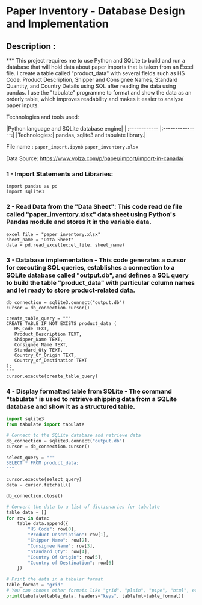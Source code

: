 # Paper Inventory - Database Design and Implementation
	
## Description :
	
*** This project requires me to use Python and SQLite to build and run a database that will hold data about paper imports that is taken from an Excel file. I create a table called "product_data" with several fields such as HS Code, Product Description, Shipper and Consignee Names, Standard Quantity, and Country Details using SQL after reading the data using pandas. I use the "tabulate" programme to format and show the data as an orderly table, which improves readability and makes it easier to analyse paper inputs.
	
	
Technologies  and tools used: 
	
|Python language and SQLite database engine|
| :------------ |:---------------:|
|Technologies:| pandas, sqlite3 and tabulate library.|
	

File name : 
``paper_import.ipynb``
``paper_inventory.xlsx``

Data Source: https://www.volza.com/p/paper/import/import-in-canada/
 

### 1 - Import Statements and Libraries: 

```
import pandas as pd
import sqlite3
```

### 2 - Read Data from the "Data Sheet":  This code read de file called "paper_inventory.xlsx" data sheet using Python's Pandas module and stores it in the variable data.

``` 
excel_file = "paper_inventory.xlsx"
sheet_name = "Data Sheet"
data = pd.read_excel(excel_file, sheet_name)

```

### 3 - Database implementation - This code generates a cursor for executing SQL queries, establishes a connection to a SQLite database called "output.db", and defines a SQL query to build the table "product_data" with particular column names and let ready to store product-related data.


 ``` 
db_connection = sqlite3.connect("output.db")
cursor = db_connection.cursor()

create_table_query = """
CREATE TABLE IF NOT EXISTS product_data (
    HS_Code TEXT,
    Product_Description TEXT,
    Shipper_Name TEXT,
    Consignee_Name TEXT,
    Standard_Qty TEXT,
    Country_Of_Origin TEXT,
    Country_of_Destination TEXT
);
"""
cursor.execute(create_table_query)
```

### 4 - Display formatted table from SQLite - The command "tabulate" is used to retrieve shipping data from a SQLite database and show it as a structured table.

 

```python
import sqlite3
from tabulate import tabulate

# Connect to the SQLite database and retrieve data
db_connection = sqlite3.connect("output.db")
cursor = db_connection.cursor()

select_query = """
SELECT * FROM product_data;
"""

cursor.execute(select_query)
data = cursor.fetchall()

db_connection.close()

# Convert the data to a list of dictionaries for tabulate
table_data = []
for row in data:
    table_data.append({
        "HS Code": row[0],
        "Product Description": row[1],
        "Shipper Name": row[2],
        "Consignee Name": row[3],
        "Standard Qty": row[4],
        "Country Of Origin": row[5],
        "Country of Destination": row[6]
    })

# Print the data in a tabular format
table_format = "grid"  
# You can choose other formats like "grid", "plain", "pipe", "html", etc.
print(tabulate(table_data, headers="keys", tablefmt=table_format))
```
